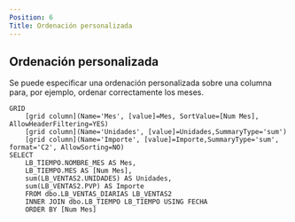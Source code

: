 ```yaml
---
Position: 6
Title: Ordenación personalizada
---
```



## Ordenación personalizada

Se puede especificar una ordenación personalizada sobre una columna para, por ejemplo, ordenar correctamente los meses.


``` grid
GRID
    [grid column](Name='Mes', [value]=Mes, SortValue=[Num Mes], AllowHeaderFiltering=YES)
    [grid column](Name='Unidades', [value]=Unidades,SummaryType='sum')
    [grid column](Name='Importe', [value]=Importe,SummaryType='sum', format='C2', AllowSorting=NO)
SELECT
    LB_TIEMPO.NOMBRE_MES AS Mes,
    LB_TIEMPO.MES AS [Num Mes],
    sum(LB_VENTAS2.UNIDADES) AS Unidades,
    sum(LB_VENTAS2.PVP) AS Importe
    FROM dbo.LB_VENTAS_DIARIAS LB_VENTAS2
    INNER JOIN dbo.LB_TIEMPO LB_TIEMPO USING FECHA
    ORDER BY [Num Mes]
```